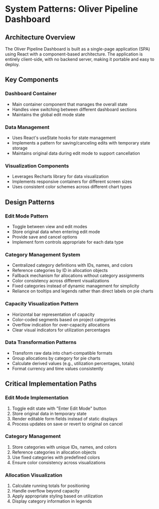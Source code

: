 # System Patterns: Oliver Pipeline Dashboard

## Architecture Overview
The Oliver Pipeline Dashboard is built as a single-page application (SPA) using React with a component-based architecture. The application is entirely client-side, with no backend server, making it portable and easy to deploy.

## Key Components

### Dashboard Container
- Main container component that manages the overall state
- Handles view switching between different dashboard sections
- Maintains the global edit mode state

### Data Management
- Uses React's useState hooks for state management
- Implements a pattern for saving/canceling edits with temporary state storage
- Maintains original data during edit mode to support cancellation

### Visualization Components
- Leverages Recharts library for data visualization
- Implements responsive containers for different screen sizes
- Uses consistent color schemes across different chart types

## Design Patterns

### Edit Mode Pattern
- Toggle between view and edit modes
- Store original data when entering edit mode
- Provide save and cancel options
- Implement form controls appropriate for each data type

### Category Management System
- Centralized category definitions with IDs, names, and colors
- Reference categories by ID in allocation objects
- Fallback mechanism for allocations without category assignments
- Color consistency across different visualizations
- Fixed categories instead of dynamic management for simplicity
- Reliance on tooltips and legends rather than direct labels on pie charts

### Capacity Visualization Pattern
- Horizontal bar representation of capacity
- Color-coded segments based on project categories
- Overflow indication for over-capacity allocations
- Clear visual indicators for utilization percentages

### Data Transformation Patterns
- Transform raw data into chart-compatible formats
- Group allocations by category for pie charts
- Calculate derived values (e.g., utilization percentages, totals)
- Format currency and time values consistently

## Critical Implementation Paths

### Edit Mode Implementation
1. Toggle edit state with "Enter Edit Mode" button
2. Store original data in temporary state
3. Render editable form fields instead of static displays
4. Process updates on save or revert to original on cancel

### Category Management
1. Store categories with unique IDs, names, and colors
2. Reference categories in allocation objects
3. Use fixed categories with predefined colors
4. Ensure color consistency across visualizations

### Allocation Visualization
1. Calculate running totals for positioning
2. Handle overflow beyond capacity
3. Apply appropriate styling based on utilization
4. Display category information in legends
